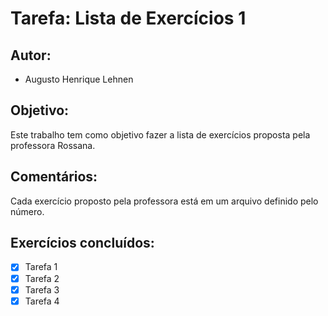 # Tarefa: Lista de Exercícios 1

## Autor:
- Augusto Henrique Lehnen

## Objetivo:
Este trabalho tem como objetivo fazer a lista de exercícios proposta pela professora Rossana.

## Comentários:
Cada exercício proposto pela professora está em um arquivo definido pelo número.

## Exercícios concluídos:
- [x] Tarefa 1
- [x] Tarefa 2
- [x] Tarefa 3
- [x] Tarefa 4
